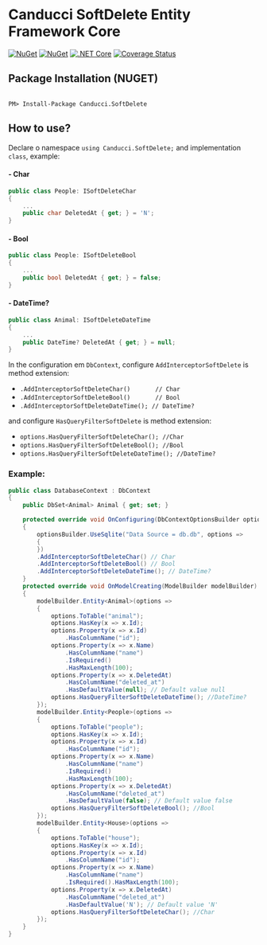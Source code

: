 # Canducci SoftDelete Entity Framework Core

[![NuGet](https://img.shields.io/nuget/v/Canducci.SoftDelete.svg?style=plastic&label=version)](https://www.nuget.org/packages/Canducci.SoftDelete/)
[![NuGet](https://img.shields.io/nuget/dt/Canducci.SoftDelete.svg)](https://www.nuget.org/packages/Canducci.SoftDelete/)
[![.NET Core](https://github.com/fulviocanducci/Canducci.SoftDelete/workflows/.NET%20Core/badge.svg)](https://www.nuget.org/packages/Canducci.SoftDelete/)
[![Coverage Status](https://coveralls.io/repos/github/fulviocanducci/Canducci.SoftDelete/badge.svg?branch=master)](https://coveralls.io/github/fulviocanducci/Canducci.SoftDelete?branch=master)

## Package Installation (NUGET)

```Csharp

PM> Install-Package Canducci.SoftDelete

```

## How to use?

Declare o namespace `using Canducci.SoftDelete;` and implementation `class`, example:

#### - Char

```csharp
public class People: ISoftDeleteChar
{
    ...
    public char DeletedAt { get; } = 'N';
}
```

#### - Bool

```csharp
public class People: ISoftDeleteBool
{
    ...
    public bool DeletedAt { get; } = false;
}
```


#### - DateTime?

```csharp
public class Animal: ISoftDeleteDateTime
{
    ...
    public DateTime? DeletedAt { get; } = null;
}
```

In the configuration em `DbContext`, configure `AddInterceptorSoftDelete` is method extension:

* `.AddInterceptorSoftDeleteChar()	     // Char`
* `.AddInterceptorSoftDeleteBool()	     // Bool`
* `.AddInterceptorSoftDeleteDateTime(); // DateTime?`

and configure `HasQueryFilterSoftDelete` is method extension:

* `options.HasQueryFilterSoftDeleteChar(); //Char`
* `options.HasQueryFilterSoftDeleteBool(); //Bool`
* `options.HasQueryFilterSoftDeleteDateTime(); //DateTime?`

### Example:

```csharp
public class DatabaseContext : DbContext
{
	public DbSet<Animal> Animal { get; set; }

	protected override void OnConfiguring(DbContextOptionsBuilder optionsBuilder)
	{
		optionsBuilder.UseSqlite("Data Source = db.db", options =>
		{
		})
		.AddInterceptorSoftDeleteChar() // Char
		.AddInterceptorSoftDeleteBool()	// Bool
		.AddInterceptorSoftDeleteDateTime(); // DateTime?
	}
	protected override void OnModelCreating(ModelBuilder modelBuilder)
	{
		modelBuilder.Entity<Animal>(options =>
		{
			options.ToTable("animal");
			options.HasKey(x => x.Id);
			options.Property(x => x.Id)
				.HasColumnName("id");
			options.Property(x => x.Name)
				.HasColumnName("name")
				.IsRequired()
				.HasMaxLength(100);
			options.Property(x => x.DeletedAt)
				.HasColumnName("deleted_at")
				.HasDefaultValue(null); // Default value null
			options.HasQueryFilterSoftDeleteDateTime(); //DateTime?
		});
		modelBuilder.Entity<People>(options =>
		{
			options.ToTable("people");
			options.HasKey(x => x.Id);
			options.Property(x => x.Id)
				.HasColumnName("id");
			options.Property(x => x.Name)
				.HasColumnName("name")
				.IsRequired()
				.HasMaxLength(100);
			options.Property(x => x.DeletedAt)
				.HasColumnName("deleted_at")
				.HasDefaultValue(false); // Default value false
			options.HasQueryFilterSoftDeleteBool(); //Bool
		});
		modelBuilder.Entity<House>(options =>
		{
			options.ToTable("house");
			options.HasKey(x => x.Id);
			options.Property(x => x.Id)
				.HasColumnName("id");
			options.Property(x => x.Name)
				.HasColumnName("name")
				.IsRequired().HasMaxLength(100);
			options.Property(x => x.DeletedAt)
				.HasColumnName("deleted_at")
				.HasDefaultValue('N'); // Default value 'N'
			options.HasQueryFilterSoftDeleteChar(); //Char
		});
	}
}
```
